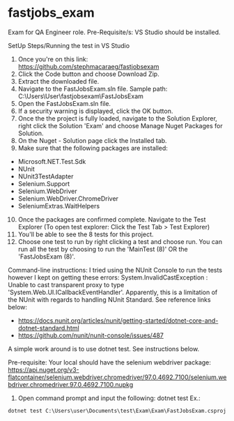 # fastjobs_exam
Exam for QA Engineer role.
Pre-Requisite/s:
VS Studio should be installed.

SetUp Steps/Running the test in VS Studio
1. Once you're on this link: https://github.com/stephmacaraeg/fastjobsexam
2. Click the Code button and choose Download Zip.
3. Extract the downloaded file.
4. Navigate to the FastJobsExam.sln file. Sample path: C:\Users\User\fastjobsexam\FastJobsExam
5. Open the FastJobsExam.sln file.
6. If a security warning is displayed, click the OK button.
7. Once the the project is fully loaded, navigate to the Solution Explorer, right click the Solution 'Exam' and choose Manage Nuget Packages for Solution.
8. On the Nuget - Solution page click the Installed tab.
9. Make sure that the following packages are installed:
- Microsoft.NET.Test.Sdk
- NUnit
- NUnit3TestAdapter
- Selenium.Support
- Selenium.WebDriver
- Selenium.WebDriver.ChromeDriver
- SeleniumExtras.WaitHelpers
10. Once the packages are confirmed complete. Navigate to the Test Explorer (To open test explorer: Click the Test Tab > Test Explorer)
11. You'll be able to see the 8 tests for this project.
12. Choose one test to run by right clicking a test and choose run. You can run all the test by choosing to run the 'MainTest (8)' OR the 'FastJobsExam (8)'.

Command-line instructions:
I tried using the NUnit Console to run the tests however I kept on getting these errors:
System.InvalidCastException : Unable to cast transparent proxy to type 'System.Web.UI.ICallbackEventHandler'.
Apparently, this is a limitation of the NUnit with regards to handling NUnit Standard.
See reference links below:
- https://docs.nunit.org/articles/nunit/getting-started/dotnet-core-and-dotnet-standard.html
- https://github.com/nunit/nunit-console/issues/487

A simple work around is to use dotnet test. See instructions below.

Pre-requisite: Your local should have the selenium webdriver package: 
https://api.nuget.org/v3-flatcontainer/selenium.webdriver.chromedriver/97.0.4692.7100/selenium.webdriver.chromedriver.97.0.4692.7100.nupkg
1. Open command prompt and input the following: 
dotnet test <file path of the FastJobsExam.csproj> Ex.:
```
dotnet test C:\Users\user\Documents\test\Exam\Exam\FastJobsExam.csproj
```

